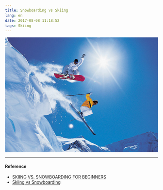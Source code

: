 ```yaml
---
title: Snowboarding vs Skiing
lang: en
date: 2017-08-08 11:18:52
tags: Skiing
---
```


![Snowboarding_and_Skiing](/image/Skiing/Snowboarding_and_Skiing/Snowboarding_and_Skiing.jpg)

----------------------------------------

#### Reference

- [SKIING VS. SNOWBOARDING FOR BEGINNERS](https://www.snowskool.com/blog/skiing-or-snowboarding-for-beginners-which-is-easier-to-learn"Title") 
- [Skiing vs Snowboarding](https://www.theskigathering.com/solo-travel-guide/ski-advice/skiing-versus-snowboarding.php "Title")
